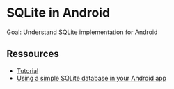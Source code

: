 
# SQLite in Android

Goal: Understand SQLite implementation for Android

## Ressources
- [Tutorial](https://www.youtube.com/watch?v=312RhjfetP8)
- [Using a simple SQLite database in your Android app](https://www.androidauthority.com/creating-sqlite-databases-in-your-app-719366/)
